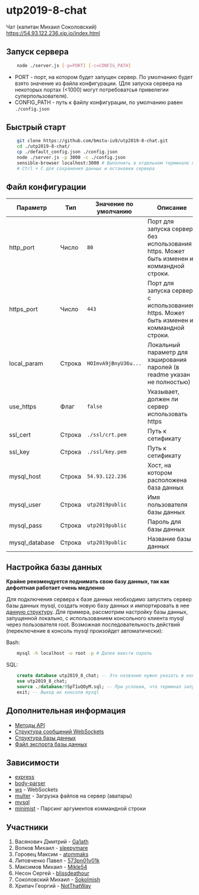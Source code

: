# utp2019-8-chat #
Чат (капитан Михаил Соколовский)  
https://54.93.122.236.xip.io/index.html

## Запуск сервера ##

```sh
    node ./server.js [-p=PORT] [-c=CONFIG_PATH]
```

- PORT - порт, на котором будет запущен сервер. По умолчанию будет взято значение из файла конфигурации. (Для запуска сервера на некоторых портах (<1000) могут потребоватсья привелегии суперпользователя).
- CONFIG_PATH - путь к файлу конфигурации, по умолчанию равен `./config.json`

## Быстрый старт ##

```sh
    git clone https://github.com/bmstu-iu9/utp2019-8-chat.git
    cd ./utp2019-8-chat/
    cp ./default_config.json ./config.json
    node ./server.js -p 3000 -c ./config.json
    sensible-browser localhost:3000 # Выполнить в отдельном терминале либо открыть в браузере
    # Ctrl + C для сохранения данных и остановки сервера
```

## Файл конфигурации ##

| Параметр       | Тип    | Значение по умолчанию | Описание                                                                                   |
| -------------- | ------ | --------------------- | ------------------------------------------------------------------------------------------ |
| http_port      | Число  | `80`                  | Порт для запуска сервера без использования https. Может быть изменен из коммандной строки. |
| https_port     | Число  | `443`                 | Порт для запуска сервера c использованием https. Может быть изменен из коммандной строки.  |
| local_param    | Строка | `HOImvA9jBnyU36u...`  | Локальный параметр для хэширования паролей (в readme указан не полностью)                  |
| use_https      | Флаг   | `false`               | Указывает, должен ли сервер использовать https                                             |
| ssl_cert       | Строка | `./ssl/crt.pem`       | Путь к сетификату                                                                          |
| ssl_key        | Строка | `./ssl/key.pem`       | Путь к сетификату                                                                          |
| mysql_host     | Строка | `54.93.122.236`       | Хост, на котором расположена база данных                                                   |
| mysql_user     | Строка | `utp2019public`       | Имя пользователя базы данных                                                               |
| mysql_pass     | Строка | `utp2019public`       | Пароль для базы данных                                                                     |
| mysql_database | Строка | `utp2019public`       | Название базы данных                                                                       |

## Настройка базы данных ##

**Крайне рекомендуется поднимать свою базу данных, так как дефолтная работает очень медленно**

Для подключения сервера к базе данных необходимо запустить сервер базы данных mysql, создать новую базу данных и 
импортировать в нее [данную структуру](https://github.com/bmstu-iu9/utp2019-8-chat/blob/master/database/9SpT1uQOyM.sql).
Для примера, рассмотрим настройку базы данных, запущенной локально, с использованием консольного клиента mysql через пользователя root.
Возможная последовательность действий (переключение в консоль mysql произойдет автоматически):

Bash:

```bash
    mysql -h localhost -u root -p # Далее ввести пароль
```

SQL:

```sql
    create database utp2019_8_chat; -- Это название нужно указать в конфиге в поле `mysql_database`
    use utp2019_8_chat;
    source ./database/9SpT1uQOyM.sql; -- При условии, что терминал запущен в корне проекта
    exit; -- Выход их консоли mysql
```

## Дополнительная информация ##

- [Методы API](https://github.com/bmstu-iu9/utp2019-8-chat/blob/master/WS_DESCRIPTION.md)
- [Структура сообщений WebSockets](https://github.com/bmstu-iu9/utp2019-8-chat/blob/master/WS_DESCRIPTION.md)
- [Структура базы данных](https://github.com/bmstu-iu9/utp2019-8-chat/blob/master/DATABASE_STRUCT.md)
- [Файл экспорта базы данных](https://github.com/bmstu-iu9/utp2019-8-chat/blob/master/database/9SpT1uQOyM.sql)

## Зависимости ##

- [express](https://www.npmjs.com/package/express)
- [body-parser](https://www.npmjs.com/package/body-parser)
- [ws](https://www.npmjs.com/package/ws) - WebSockets
- [multer](https://www.npmjs.com/package/multer) - Загрузка файлов на сервер (аватары)
- [mysql](https://www.npmjs.com/package/mysql)
- [minimist](https://www.npmjs.com/package/minimist) - Парсинг аргументов коммандной строки


## Участники ##

1. Васянович Дмитрий - [Ga1ath](https://github.com/Ga1ath)
2. Волков Михаил - [sleepymare](https://github.com/sleepymare)
3. Горовец Максим - [atommaks](https://github.com/atommaks)
4. Литовченко Павел - [573pn01v01k](https://github.com/573pn01v01k)
5. Максимов Михаил - [Mikle54](https://github.com/Mikle54)
6. Несон Сергей - [blissdeathour](https://github.com/blissdeathour)
7. Соколовский Михаил - [Sokolmish](https://github.com/Sokolmish)
8. Хрипач Георгий - [NotThatWay](https://github.com/NotThatWay)
